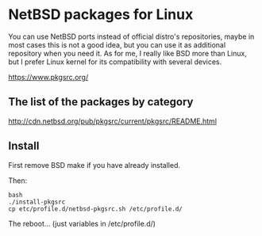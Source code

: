 # NetBSD packages for Linux

You can use NetBSD ports instead of official distro's repositories, maybe in most cases this is not a good idea,
but you can use it as additional repository when you need it.
As for me, I really like BSD more than Linux, but I prefer Linux kernel for its compatibility with several devices.

https://www.pkgsrc.org/

## The list of the packages by category
	
http://cdn.netbsd.org/pub/pkgsrc/current/pkgsrc/README.html

## Install

First remove BSD make if you have already installed.

Then:

```
bash
./install-pkgsrc
cp etc/profile.d/netbsd-pkgsrc.sh /etc/profile.d/
```

The reboot... (just variables in /etc/profile.d/)

